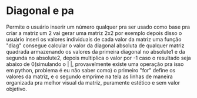 # Diagonal e pa
Permite o usuário inserir um número qualquer pra ser usado como base pra criar a matriz
um 2 vai gerar uma matriz 2x2 por exemplo
depois disso o usuário inseri os valores individuais de cada valor da matriz
uma função "diag" consegue calcular o valor da diagonal absoluta de qualquer matriz quadrada armazenando os valores da primeira diagonal no absolute1 e da segunda no absolute2, depois multiplica o valor por -1 caso o resultado seja abaixo de 0(simulando o | |, provavelmente existe uma operação pra isso em python, problema é eu não saber como)
o primeiro "for" define os valores da matriz, e o segundo emprime na tela as linhas de maneira organizada pra melhor visual da matriz, puramente estético e sem valor objetivo.
